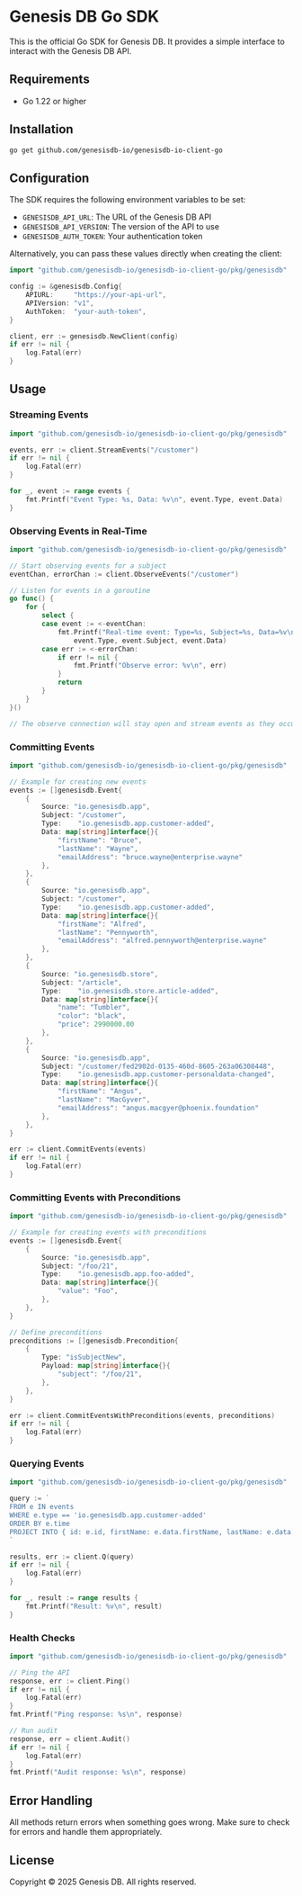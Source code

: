 # Genesis DB Go SDK

This is the official Go SDK for Genesis DB. It provides a simple interface to interact with the Genesis DB API.

## Requirements

* Go 1.22 or higher

## Installation

```bash
go get github.com/genesisdb-io/genesisdb-io-client-go
```

## Configuration

The SDK requires the following environment variables to be set:

* `GENESISDB_API_URL`: The URL of the Genesis DB API
* `GENESISDB_API_VERSION`: The version of the API to use
* `GENESISDB_AUTH_TOKEN`: Your authentication token

Alternatively, you can pass these values directly when creating the client:

```go
import "github.com/genesisdb-io/genesisdb-io-client-go/pkg/genesisdb"

config := &genesisdb.Config{
    APIURL:     "https://your-api-url",
    APIVersion: "v1",
    AuthToken:  "your-auth-token",
}

client, err := genesisdb.NewClient(config)
if err != nil {
    log.Fatal(err)
}
```

## Usage

### Streaming Events

```go
import "github.com/genesisdb-io/genesisdb-io-client-go/pkg/genesisdb"

events, err := client.StreamEvents("/customer")
if err != nil {
    log.Fatal(err)
}

for _, event := range events {
    fmt.Printf("Event Type: %s, Data: %v\n", event.Type, event.Data)
}
```

### Observing Events in Real-Time

```go
import "github.com/genesisdb-io/genesisdb-io-client-go/pkg/genesisdb"

// Start observing events for a subject
eventChan, errorChan := client.ObserveEvents("/customer")

// Listen for events in a goroutine
go func() {
    for {
        select {
        case event := <-eventChan:
            fmt.Printf("Real-time event: Type=%s, Subject=%s, Data=%v\n",
                event.Type, event.Subject, event.Data)
        case err := <-errorChan:
            if err != nil {
                fmt.Printf("Observe error: %v\n", err)
            }
            return
        }
    }
}()

// The observe connection will stay open and stream events as they occur
```

### Committing Events

```go
import "github.com/genesisdb-io/genesisdb-io-client-go/pkg/genesisdb"

// Example for creating new events
events := []genesisdb.Event{
    {
        Source: "io.genesisdb.app",
        Subject: "/customer",
        Type:    "io.genesisdb.app.customer-added",
        Data: map[string]interface{}{
            "firstName": "Bruce",
            "lastName": "Wayne",
            "emailAddress": "bruce.wayne@enterprise.wayne"
        },
    },
    {
        Source: "io.genesisdb.app",
        Subject: "/customer",
        Type:    "io.genesisdb.app.customer-added",
        Data: map[string]interface{}{
            "firstName": "Alfred",
            "lastName": "Pennyworth",
            "emailAddress": "alfred.pennyworth@enterprise.wayne"
        },
    },
    {
        Source: "io.genesisdb.store",
        Subject: "/article",
        Type:    "io.genesisdb.store.article-added",
        Data: map[string]interface{}{
            "name": "Tumbler",
            "color": "black",
            "price": 2990000.00
        },
    },
    {
        Source: "io.genesisdb.app",
        Subject: "/customer/fed2902d-0135-460d-8605-263a06308448",
        Type:    "io.genesisdb.app.customer-personaldata-changed",
        Data: map[string]interface{}{
            "firstName": "Angus",
            "lastName": "MacGyver",
            "emailAddress": "angus.macgyer@phoenix.foundation"
        },
    },
}

err := client.CommitEvents(events)
if err != nil {
    log.Fatal(err)
}
```

### Committing Events with Preconditions

```go
import "github.com/genesisdb-io/genesisdb-io-client-go/pkg/genesisdb"

// Example for creating events with preconditions
events := []genesisdb.Event{
    {
        Source: "io.genesisdb.app",
        Subject: "/foo/21",
        Type:    "io.genesisdb.app.foo-added",
        Data: map[string]interface{}{
            "value": "Foo",
        },
    },
}

// Define preconditions
preconditions := []genesisdb.Precondition{
    {
        Type: "isSubjectNew",
        Payload: map[string]interface{}{
            "subject": "/foo/21",
        },
    },
}

err := client.CommitEventsWithPreconditions(events, preconditions)
if err != nil {
    log.Fatal(err)
}
```

### Querying Events

```go
import "github.com/genesisdb-io/genesisdb-io-client-go/pkg/genesisdb"

query := `
FROM e IN events
WHERE e.type == 'io.genesisdb.app.customer-added'
ORDER BY e.time
PROJECT INTO { id: e.id, firstName: e.data.firstName, lastName: e.data.lastName }
`

results, err := client.Q(query)
if err != nil {
    log.Fatal(err)
}

for _, result := range results {
    fmt.Printf("Result: %v\n", result)
}
```

### Health Checks

```go
import "github.com/genesisdb-io/genesisdb-io-client-go/pkg/genesisdb"

// Ping the API
response, err := client.Ping()
if err != nil {
    log.Fatal(err)
}
fmt.Printf("Ping response: %s\n", response)

// Run audit
response, err = client.Audit()
if err != nil {
    log.Fatal(err)
}
fmt.Printf("Audit response: %s\n", response)
```

## Error Handling

All methods return errors when something goes wrong. Make sure to check for errors and handle them appropriately.

## License

Copyright © 2025 Genesis DB. All rights reserved.
